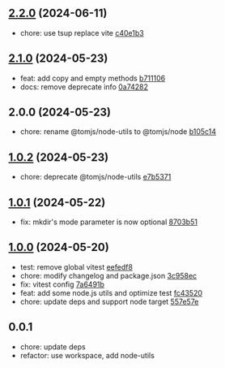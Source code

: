 ## [2.2.0](https://github.com/tomjs/utils/compare/%40tomjs%2Fnode%402.1.0...node%402.2.0) (2024-06-11)

- chore: use tsup replace vite [c40e1b3](https://github.com/tomjs/utils/commit/c40e1b3)

## [2.1.0](https://github.com/tomjs/utils/compare/%40tomjs%2Fnode%402.0.0...%40tomjs%2Fnode%402.1.0) (2024-05-23)

- feat: add copy and empty methods [b711106](https://github.com/tomjs/utils/commit/b711106)
- docs: remove deprecate info [0a74282](https://github.com/tomjs/utils/commit/0a74282)

## 2.0.0 (2024-05-23)

- chore: rename @tomjs/node-utils to @tomjs/node [b105c14](https://github.com/tomjs/utils/commit/b105c14)

## [1.0.2](https://github.com/tomjs/utils/compare/%40tomjs%2Fnode-utils%401.0.1...%40tomjs%2Fnode-utils%401.0.2) (2024-05-23)

- chore: deprecate @tomjs/node-utils [e7b5371](https://github.com/tomjs/utils/commit/e7b5371)

## [1.0.1](https://github.com/tomjs/utils/compare/%40tomjs%2Fnode-utils%401.0.0...%40tomjs%2Fnode-utils%401.0.1) (2024-05-22)

- fix: mkdir's mode parameter is now optional [8703b51](https://github.com/tomjs/utils/commit/8703b51)

## [1.0.0](https://github.com/tomjs/utils/compare/%40tomjs%2Fnode-utils%400.0.1...%40tomjs%2Fnode-utils%401.0.0) (2024-05-20)

- test: remove global vitest [eefedf8](https://github.com/tomjs/utils/commit/eefedf8)
- chore: modify changelog and package.json [3c958ec](https://github.com/tomjs/utils/commit/3c958ec)
- fix: vitest config [7a6491b](https://github.com/tomjs/utils/commit/7a6491b)
- feat: add some node.js utils and optimize test [fc43520](https://github.com/tomjs/utils/commit/fc43520)
- chore: update deps and support node target [557e57e](https://github.com/tomjs/utils/commit/557e57e)

## 0.0.1

- chore: update deps
- refactor: use workspace, add node-utils
